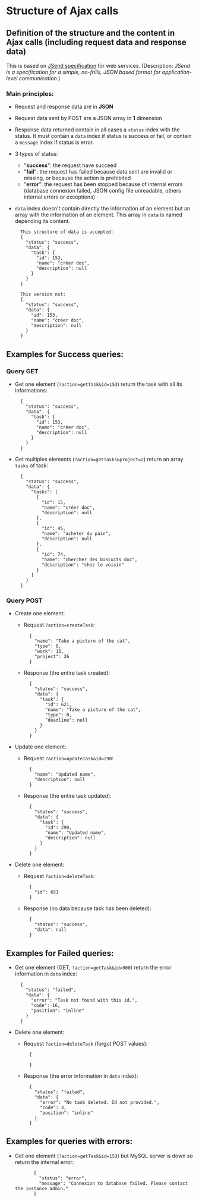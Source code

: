 # Structure of Ajax calls
## Definition of the structure and the content in Ajax calls (including request data and response data) 
This is based on [JSend specification](https://github.com/omniti-labs/jsend/blob/master/README.md) for web services. (Description: *JSend is a specification for a simple, no-frills, JSON based format for application-level communication.*)

### Main principles:
- Request and response data are in **JSON**
- Request data sent by POST are a JSON array in **1** dimension
- Response data returned contain in all cases a `status` index with the status. It must contain a `data` index if status is success or fail, or contain a `message` index if status is error.
- 3 types of status:
    - "**success**": the request have succeed
    - "**fail**": the request has failed because data sent are invalid or missing, or because the action is prohibited
    - "**error**": the request has been stopped because of internal errors (database connexion failed, JSON config file unreadable, others internal errors or exceptions)
- `data` index doesn't contain directly the information of an element but an array with the information of an element. This array in `data` is named depending its content.

        This structure of data is accepted:
        {
          "status": "success",
          "data": {
            "task": {
              "id": 153,
              "name": "créer doc",
              "description": null
            }
          }
        }
        
        This version not:
        {
          "status": "success",
          "data": {
            "id": 153,
            "name": "créer doc",
            "description": null
          }
        }
        

## Examples for Success queries:
### Query GET
- Get one element (`?action=getTask&id=153`) return the task with all its informations:

        {
          "status": "success",
          "data": {
            "task": {
              "id": 153,
              "name": "créer doc",
              "description": null
            }
          }
        }

- Get multiples elements (`?action=getTasks&project=2`) return an array `tasks` of task:

        {
          "status": "success",
          "data": {
            "tasks": [
              {
                "id": 15,
                "name": "créer doc",
                "description": null
              },
              {
                "id": 45,
                "name": "acheter du pain",
                "description": null
              },
              {
                "id": 74,
                "name": "chercher des biscuits doc",
                "description": "chez le voisin"
              }
            ]
          }
        }

### Query POST
- Create one element:
    - Request `?action=createTask`:
    
            {
              "name": "Take a picture of the cat",
              "type": 0,
              "work": 15,
              "project": 26
            }

    - Response (the entire task created):

            {
              "status": "success",
              "data": {
                "task": {
                  "id": 621,
                  "name": "Take a picture of the cat",
                  "type": 0,
                  "deadline": null
                }
              }
            }


- Update one element:
    - Request `?action=updateTask&id=290`:

            {
              "name": "Updated name",
              "description": null
            }

    - Response (the entire task updated):
    
            {
              "status": "success",
              "data": {
                "task": {
                  "id": 290,
                  "name": "Updated name",
                  "description": null
                }
              }
            }
    

- Delete one element:
    - Request `?action=deleteTask`:
   
            {
              "id": 651
            }

    - Response (no data because task has been deleted):

            {
              "status": "success",
              "data": null
            }

## Examples for Failed queries:

- Get one element (GET, `?action=getTask&id=900`) return the error information in `data` index:

        {
          "status": "failed",
          "data": {
            "error": "Task not found with this id.",
            "code": 16,
            "position": "inline"
          }
        }

- Delete one element:
    - Request `?action=deleteTask` (forgot POST values):
   
            {
              
            }

    - Response (the error information in `data` index):

            {
              "status": "failed",
              "data": {
                "error": "No task deleted. Id not provided.",
                "code": 3,
                "position": "inline"
              }
            }

## Examples for queries with errors:

- Get one element (`?action=getTask&id=153`) but MySQL server is down so return the internal error:

             {
               "status": "error",
               "message": "Connexion to database failed. Please contact the instance admin."
             }
